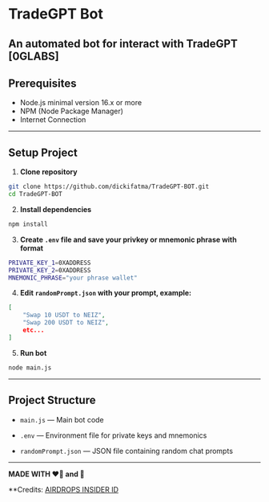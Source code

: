 # TradeGPT Bot

An automated bot for interact with TradeGPT [0GLABS]
---

## Prerequisites

- Node.js minimal version 16.x or more
- NPM (Node Package Manager)
- Internet Connection


---

## Setup Project

1. **Clone repository**

```bash
git clone https://github.com/dickifatma/TradeGPT-BOT.git
cd TradeGPT-BOT
```
2. **Install dependencies**
```bash
npm install 
```
3. **Create ```.env``` file and save your privkey or mnemonic phrase with format**
```bash
PRIVATE_KEY_1=0XADDRESS
PRIVATE_KEY_2=0XADDRESS
MNEMONIC_PHRASE="your phrase wallet"
```
4. **Edit ```randomPrompt.json``` with your prompt, example:**
```json
[
    "Swap 10 USDT to NEIZ",
    "Swap 200 USDT to NEIZ",
    etc...
]
```
5. **Run bot**
```bash
node main.js
```

---
## Project Structure
* ```main.js``` — Main bot code

* ```.env``` — Environment file for private keys and mnemonics

* ```randomPrompt.json``` — JSON file containing random chat prompts


---

**MADE WITH ❤️‍🔥 and 🤖**

**Credits: [AIRDROPS INSIDER ID](https://github.com/vikitoshi/TradeGPT-Auto-Bot)